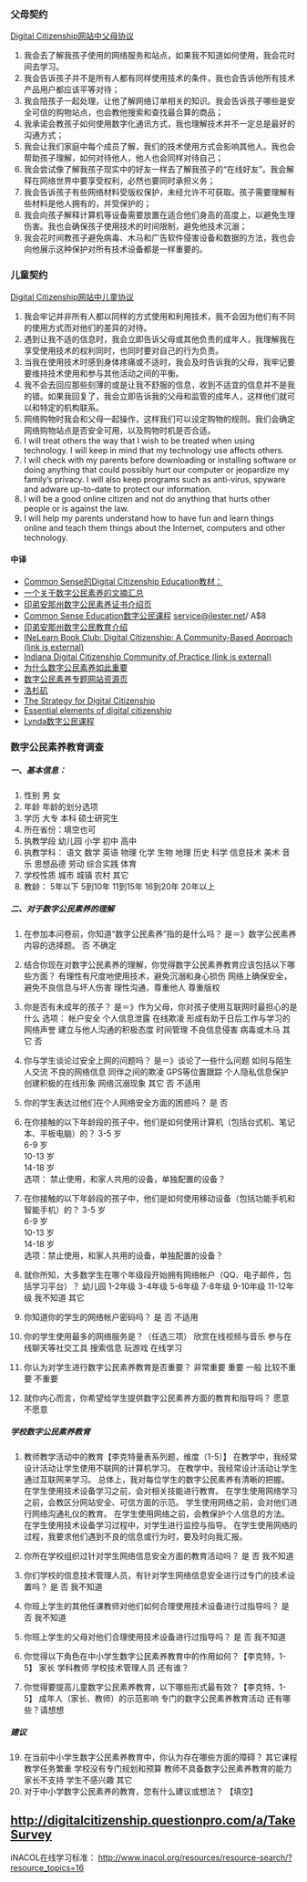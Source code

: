 
### 父母契约
[Digital Citizenship网站中父母协议](http://digitalcitizenship.net/uploads/ParentContract.pdf)

1. 我会去了解我孩子使用的网络服务和站点，如果我不知道如何使用，我会花时间去学习。
2. 我会告诉孩子并不是所有人都有同样使用技术的条件，我也会告诉他所有技术产品用户都应该平等对待；
3. 我会陪孩子一起处理，让他了解网络订单相关的知识。我会告诉孩子哪些是安全可信的购物站点，也会教他搜索和查找最合算的商品；
4. 我承诺会教孩子如何使用数字化通讯方式，我也理解技术并不一定总是最好的沟通方式；
5. 我会让我们家庭中每个成员了解，我们的技术使用方式会影响其他人。我也会帮助孩子理解，如何对待他人，他人也会同样对待自己；
6. 我会尝试像了解我孩子现实中的好友一样去了解我孩子的“在线好友”。我会解释在网络世界中要享受权利，必然也要同时承担义务；
7. 我会告诉孩子有些网络材料受版权保护，未经允许不可获取。孩子需要理解有些材料是他人拥有的，并受保护的；
8. 我会向孩子解释计算机等设备需要放置在适合他们身高的高度上，以避免生理伤害。我也会确保孩子使用技术的时间限制，避免他技术沉溺；
9. 我会花时间教孩子避免病毒、木马和广告软件侵害设备和数据的方法，我也会向他展示这种保护对所有技术设备都是一样重要的。

### 儿童契约
[Digital Citizenship网站中儿童协议](http://digitalcitizenship.net/uploads/KidPledge1.pdf)

1. 我会牢记并非所有人都以同样的方式使用和利用技术，我不会因为他们有不同的使用方式而对他们的差异的对待。
2. 遇到让我不适的信息时，我会立即告诉父母或其他负责的成年人，我理解我在享受使用技术的权利同时，也同时要对自己的行为负责。
3. 当我在使用技术时感到身体疼痛或不适时，我会及时告诉我的父母，我牢记要要维持技术使用和参与其他活动之间的平衡。  
4. 我不会去回应那些刻薄的或是让我不舒服的信息，收到不适宜的信息并不是我的错。如果我回复了，我会立即告诉我的父母和监管的成年人，这样他们就可以和特定的机构联系。
5. 网络购物时我会和父母一起操作，这样我们可以设定购物的规则。我们会确定网络购物站点是否安全可用，以及购物时机是否合适。
6. I will treat others the way that I wish to be treated when using technology. I will keep in mind that my technology use affects others.
7. I will check with my parents before downloading or installing software or doing anything that could possibly hurt our computer or jeopardize my family’s privacy. I will also keep programs such as anti-virus, spyware and adware up-to-date to protect our information. 
8. I will be a good online citizen and not do anything that hurts other people or is against the law.  
9. I will help my parents understand how to have fun and learn things online and teach them things about the Internet, computers and other technology. 

#### 中译

* [Common Sense的Digital Citizenship Education教材：](https://www.commonsensemedia.org/educators/digital-citizenship)
* [一个关于数字公民素养的文摘汇总](http://learntech.ties.k12.mn.us/Digital_Citizenship.html)
* [印弟安那州数字公民素养证书介绍页](http://www.doe.in.gov/elearning/digital-citizenship/digital-citizenship-certification)
* [Common Sense Education数字公民课程](https://www.commonsensemedia.org/educators/online-courses) service@ilester.net/ A$8
* [印弟安那州数字公民教育介绍](http://www.doe.in.gov/elearning/digital-citizenship/digital-citizenship)
* [INeLearn Book Club: Digital Citizenship: A Community-Based Approach (link is external)](elearningbookclub.blogspot.com/2016/04/book-club-announcements.html)
* [Indiana Digital Citizenship Community of Practice (link is external)](https://plus.google.com/u/0/communities/101578415004205884991)
* [为什么数字公民素养如此重要](http://www.itworx.education/digital-citizenship-important/)
* [数字公民素养专题网站资源页](http://www.digitalcitizenship.net/Resources.html)
* [洛杉矶](http://www.lacoe.edu/Technology/DigitalCitizenship.aspx)
* [The Strategy for Digital Citizenship](http://www.nais.org/Magazines-Newsletters/ISMagazine/Pages/The-Strategy-for-Digital-Citizenship.aspx)
* [Essential elements of digital citizenship](https://www.iste.org/explore/articleDetail?articleid=101&category=ISTE-Connects-blog&article=Essential-elements-of-digital-citizenship)
* [Lynda数字公民课程](https://www.lynda.com/Classroom-Management-tutorials/Digital-Citizenship/440956-2.html)

### 数字公民素养教育调查

##### 一、基本信息：

1. 性别
	男
	女
2. 年龄
	年龄的划分选项
3. 学历
	大专
	本科
	硕士研究生
4. 所在省份：填空也可
1. 执教学段
	幼儿园
	小学
	初中
	高中
2. 执教学科：
	语文
	数学
	英语
	物理
	化学
	生物
	地理
	历史
	科学
	信息技术
	美术
	音乐
	思想品德
	劳动
	综合实践
	体育
3. 学校性质
	城市
	城镇
	农村
	其它
4. 教龄：
	5年以下
	5到10年
	11到15年
	16到20年
	20年以上


##### 二、对于数字公民素养的理解

1. 在参加本问卷前，你知道“数字公民素养”指的是什么吗？
	是＝》数字公民素养内容的选择题。
	否
	不确定
2. 结合你现在对数字公民素养的理解，你觉得数字公民素养教育应该包括以下哪些方面？
	有理性有尺度地使用技术，避免沉溺和身心损伤
	网络上确保安全，避免不良信息与坏人伤害
	理性沟通，尊重他人
	尊重版权
2. 你是否有未成年的孩子？
	是＝》作为父母，你对孩子使用互联网时最担心的是什么
		选项：
		帐户安全
		个人信息泄露
		在线欺凌
		形成有助于日后工作与学习的网络声誉
		建立与他人沟通的积极态度
		时间管理
		不良信息侵害
		病毒或木马
		其它
	否
3. 你与学生谈论过安全上网的问题吗？
	是＝》谈论了一些什么问题
		如何与陌生人交流
		不良的网络信息
		同伴之间的欺凌
		GPS等位置跟踪
		个人隐私信息保护
		创建积极的在线形象
		网络沉溺现象
		其它
	否
	不适用
4. 你的学生表达过他们在个人网络安全方面的困惑吗？
	是
	否
5. 在你接触的以下年龄段的孩子中，他们是如何使用计算机（包括台式机、笔记本、平板电脑）的？
	3-5 岁			
	6-9 岁			
	10-13 岁			
	14-18 岁			
	选项： 禁止使用，和家人共用的设备，单独配置的设备？
6. 在你接触的以下年龄段的孩子中，他们是如何使用移动设备（包括功能手机和智能手机）的？
	3-5 岁			
	6-9 岁			
	10-13 岁			
	14-18 岁		
	选项：禁止使用，和家人共用的设备，单独配置的设备？
7. 就你所知，大多数学生在哪个年级段开始拥有网络帐户（QQ、电子邮件，包括学习平台）？
	幼儿园
	1-2年级
	3-4年级
	5-6年级
	7-8年级
	9-10年级
	11-12年级
	我不知道
	其它
8. 你知道你的学生的网络帐户密码吗？
	是
	否
	不适用
9. 你的学生使用最多的网络服务是？（任选三项）
	欣赏在线视频与音乐
	参与在线聊天等社交工具
	搜索信息
	玩游戏
	在线学习

15. 你认为对学生进行数字公民素养教育是否重要？
	非常重要
	重要
	一般
	比较不重要
	不重要
18. 就你内心而言，你希望给学生提供数字公民素养方面的教育和指导吗？
	愿意
	不愿意


##### 学校数字公民素养教育

1. 教师教学活动中的教育【李克特量表系列题，维度（1-5）】
	在教学中，我经常设计活动让学生使用不联网的计算机学习。
	在教学中，我经常设计活动让学生通过互联网来学习。
	总体上，我对每位学生的数字公民素养有清晰的把握。
	在学生使用技术设备学习之前，会对相关技能进行教育。
	在学生使用网络学习之前，会教区分网站安全、可信方面的示范。
	学生使用网络之前，会对他们进行网络沟通礼仪的教育。
	在学生使用网络之前，会教保护个人信息的方法。
	在学生使用技术设备学习过程中，对学生进行监控与指导。
	在学生使用网络的过程，我要求他们遇到不良的信息或行为时，要及时向我汇报。

10. 你所在学校组织过针对学生网络信息安全方面的教育活动吗？
	是
	否
	我不知道
13. 你们学校的信息技术管理人员，有针对学生网络信息安全进行过专门的技术设置吗？
	是
	否
	我不知道
11. 你班上学生的其他任课教师对他们如何合理使用技术设备进行过指导吗？
	是
	否
	我不知道
12. 你班上学生的父母对他们合理使用技术设备进行过指导吗？
	是
	否
	我不知道



16. 你觉得以下角色在中小学生数字公民素养教育中的作用如何？【李克特，1-5】
	家长
	学科教师
	学校技术管理人员
	还有谁？

17. 你觉得要提高儿童数字公民素养教育，以下哪些形式最有效？【李克特，1-5】
	成年人（家长、教师）的示范影响
	专门的数字公民素养教育活动
	还有哪些？请想想

##### 建议



19. 在当前中小学生数字公民素养教育中，你认为存在哪些方面的障碍？
	其它课程教学任务繁重
	学校没有专门规划和预算
	教师不具备数字公民素养教育的能力
	家长不支持
	学生不感兴趣
	其它
20. 对于中小学数字公民素养的教育，您有什么建议或想法？ 【填空】






## http://digitalcitizenship.questionpro.com/a/TakeSurvey

iNACOL在线学习标准：
http://www.inacol.org/resources/resource-search/?resource_topics=16

